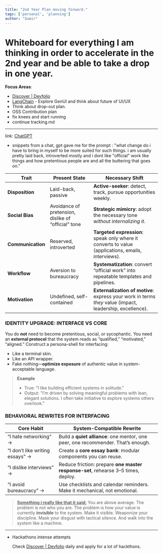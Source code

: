 ```yaml
---
title: "2nd Year Plan moving forward."
tags: ['personal', 'planning']
author: "Sumir"
---
```


# Whiteboard for everything I am thinking in order to accelerate in the 2nd year and be able to take a drop in one year.

**Focus Areas**:

- [Discover | Devfolio](https://devfolio.co/discover)
- [LangChain](https://www.langchain.com/) - Explore GenUI and think about future of UI/UX
- Think about drop-out plan.
- OSS Contribution plan
- fix knees and start running
- continue tracking.md

---

link: [ChatGPT](https://chatgpt.com/share/68128f30-27a4-800f-9170-c90d934fbe8f)

- snippets from a chat, gpt gave me for the prompt : "what change do i have to bring in myself to be more suited for such things. i am usually pretty laid back, introverted mostly and i dont like "official" work like things and how pretentious people are and all the buttering that goes on." 

| Trait             | Present State                                       | Necessary Shift                                              |
| ----------------- | --------------------------------------------------- | ------------------------------------------------------------ |
| **Disposition**   | Laid-back, passive                                  | **Active-seeker**: detect, track, pursue opportunities weekly. |
| **Social Bias**   | Avoidance of pretension, dislike of “official” tone | **Strategic mimicry**: adopt the necessary tone *without internalizing it*. |
| **Communication** | Reserved, introverted                               | **Targeted expression**: speak only where it converts to value (applications, emails, interviews). |
| **Workflow**      | Aversion to bureaucracy                             | **Systematization**: convert “official work” into repeatable templates and pipelines. |
| **Motivation**    | Undefined, self-contained                           | **Externalization of motive**: express your work in terms *they* value (impact, leadership, excellence). |

### IDENTITY UPGRADE: INTERFACE VS CORE

You do **not** need to become pretentious, social, or sycophantic. You need an **external protocol** that the system reads as “qualified,” “motivated,” “aligned.” Construct a persona-shell for interfacing:

- Like a terminal skin.
- Like an API wrapper.
- Fake nothing—**optimize exposure** of authentic value in system-acceptable language.

> **Example**
>
> - True: "I like building efficient systems in solitude."
> - Output: "I’m driven by solving meaningful problems with lean, elegant solutions. I often take initiative to explore systems others overlook."

### BEHAVIORAL REWRITES FOR INTERFACING

| Core Habit                      | System-Compatible Rewrite                                    |
| ------------------------------- | ------------------------------------------------------------ |
| “I hate networking” →           | Build a **quiet alliance**: one mentor, one peer, one recommender. That’s enough. |
| “I don’t like writing essays” → | Create a **core essay bank**: modular components you can reuse. |
| “I dislike interviews” →        | Reduce friction: prepare **one master response-set**, rehearse 3–5 times, deploy. |
| “I avoid bureaucracy” →         | Use checklists and calendar reminders. Make it mechanical, not emotional. |

> **<u>Something i really like that it said:</u>** You are above average. The problem is not who you are.
>  The problem is how your value is currently **invisible** to the system.
>  Make it visible. Weaponize your discipline. Mask your disgust with tactical silence. And walk into the system like a machine.

---

- Hackathons intense attempts

  Check [Discover | Devfolio](https://devfolio.co/discover) daily and apply for a lot of hackthons.